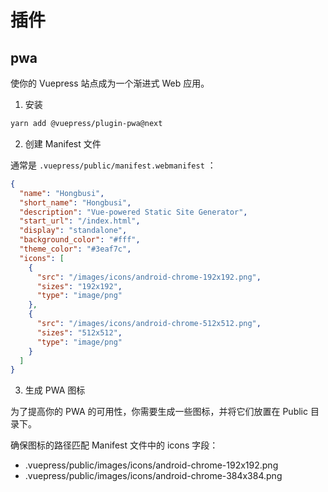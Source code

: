 # 插件

## pwa

使你的 Vuepress 站点成为一个渐进式 Web 应用。

1. 安装

``` bash
yarn add @vuepress/plugin-pwa@next
```

2. 创建 Manifest 文件

通常是 `.vuepress/public/manifest.webmanifest` ：

``` json
{
  "name": "Hongbusi",
  "short_name": "Hongbusi",
  "description": "Vue-powered Static Site Generator",
  "start_url": "/index.html",
  "display": "standalone",
  "background_color": "#fff",
  "theme_color": "#3eaf7c",
  "icons": [
    {
      "src": "/images/icons/android-chrome-192x192.png",
      "sizes": "192x192",
      "type": "image/png"
    },
    {
      "src": "/images/icons/android-chrome-512x512.png",
      "sizes": "512x512",
      "type": "image/png"
    }
  ]
}
```

3. 生成 PWA 图标

为了提高你的 PWA 的可用性，你需要生成一些图标，并将它们放置在 Public 目录下。

确保图标的路径匹配 Manifest 文件中的 icons 字段：

- .vuepress/public/images/icons/android-chrome-192x192.png
- .vuepress/public/images/icons/android-chrome-384x384.png
